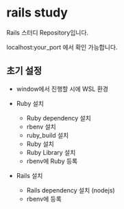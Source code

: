 # rails study

Rails 스터디 Repository입니다.

localhost:your_port 에서 확인 가능합니다.

## 초기 설정

* window에서 진행할 시에 WSL 환경
* Ruby 설치
  * Ruby dependency 설치
  * rbenv 설치
  * ruby_build 설치
  * Ruby 설치
  * Ruby Library 설치
  * rbenv에 Ruby 등록

* Rails 설치
  * Rails dependency 설치 (nodejs)
  * rbenv에 등록

